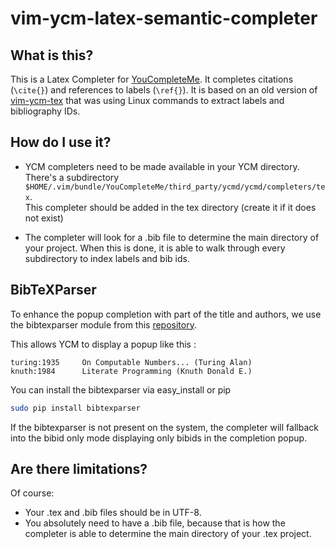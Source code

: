 vim-ycm-latex-semantic-completer
===========

What is this?
-------------

This is a Latex Completer for [YouCompleteMe](https://github.com/Valloric/YouCompleteMe).
It completes citations (`\cite{}`) and references to labels (`\ref{}`). It is based
on an old version of [vim-ycm-tex](https://github.com/bjoernd/vim-ycm-tex) 
that was using Linux commands to extract labels and bibliography IDs.

How do I use it?
----------------

* YCM completers need to be made available in your YCM directory. There's a
  subdirectory `$HOME/.vim/bundle/YouCompleteMe/third_party/ycmd/ycmd/completers/tex`.  
  This completer should be added in the tex directory (create it if it does not exist)
  
* The completer will look for a .bib file to determine the main directory of your
project. When this is done, it is able to walk through every subdirectory to index
labels and bib ids.

## BibTeXParser

To enhance the popup completion with part of the title and authors, we use the bibtexparser
module from this [repository](https://github.com/sciunto-org/python-bibtexparser).

This allows YCM to display a popup like this :

```
turing:1935     On Computable Numbers... (Turing Alan)
knuth:1984      Literate Programming (Knuth Donald E.)
```

You can install the bibtexparser via easy_install or pip

```bash
sudo pip install bibtexparser
```

If the bibtexparser is not present on the system, the completer will fallback into
the bibid only mode displaying only bibids in the completion popup.

Are there limitations?
----------------------

Of course:

* Your .tex and .bib files should be in UTF-8.
* You absolutely need to have a .bib file, because that is how the completer is able
to determine the main directory of your .tex project.
